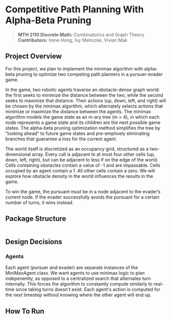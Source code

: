 # Competitive Path Planning With Alpha-Beta Pruning
> **MTH 2110 Discrete Math:** Combinatorics and Graph Theory
**Contributors:** Irene Hong, Ivy Mahncke, Vivian Mak

## Project Overview
For this project, we plan to implement the minimax algorithm with alpha-beta pruning to optimize two competing path planners in a pursuer-evader game.

In the game, two robotic agents traverse an obstacle-dense graph world: the first seeks to minimize the distance between the two, while the second seeks to maximize that distance. Their actions (up, down, left, and right) will be chosen by the minimax algorithm, which alternately selects actions that minimize or maximize the distance between the agents. The minimax algorithm models the game state as an m-ary tree (m = 4), in which each node represents a game state and its children are the next possible game states. The alpha-beta pruning optimization method simplifies the tree by “looking ahead” to future game states and pre-emptively eliminating branches that guarantee a loss for the current agent.

The world itself is discretized as an occupancy grid, structured as a two-dimensional array. Every call is adjacent to at most four other cells (up, down, left, right), but can be adjacent to less if on the edge of the world. Cells containing obstacles contain a value of -1 and are impassable. Cells occupied by an agent contain a 1. All other cells contain a zero. We will explore how obstacle density in the world influences the results in the game.

To win the game, the pursuant must be in a node adjacent to the evader’s current node. If the evader successfully avoids the pursuant for a certain number of turns, it wins instead.


## Package Structure

```Python


```
## Design Decisions
### Agents
Each agent (pursuer and evader) are separate instances of the MiniMaxAgent class. We want agents to use minimax logic to plan indepenently, as opposed to a centralized search that alternates turn internally. This forces the algorithm to constantly compute similarly to real-time since taking turns doesn't exist. Each agent's action is computed for the next timestep without knowing where the other agent will end up.


## How To Run
```

```